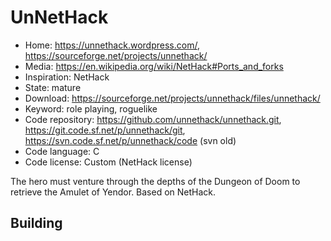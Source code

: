 # UnNetHack

- Home: https://unnethack.wordpress.com/, https://sourceforge.net/projects/unnethack/
- Media: https://en.wikipedia.org/wiki/NetHack#Ports_and_forks
- Inspiration: NetHack
- State: mature
- Download: https://sourceforge.net/projects/unnethack/files/unnethack/
- Keyword: role playing, roguelike
- Code repository: https://github.com/unnethack/unnethack.git, https://git.code.sf.net/p/unnethack/git, https://svn.code.sf.net/p/unnethack/code (svn old)
- Code language: C
- Code license: Custom (NetHack license)

The hero must venture through the depths of the Dungeon of Doom to retrieve the Amulet of Yendor.
Based on NetHack.

## Building
